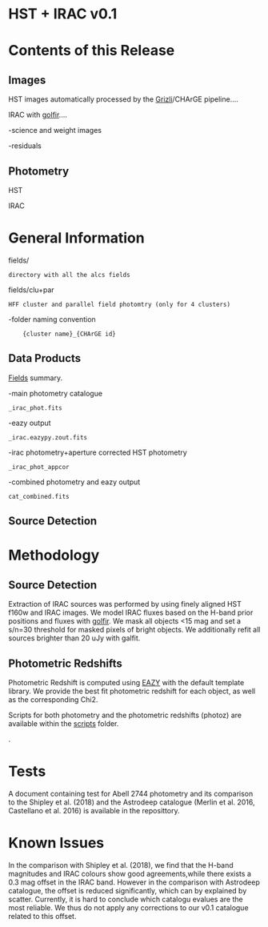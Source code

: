
HST + IRAC v0.1
===============


Contents of this Release
========================


Images
------

HST images automatically processed by the [Grizli](https://github.com/gbrammer/grizli)/CHArGE pipeline....

IRAC with [golfir](https://github.com/gbrammer/golfir)....

-science and weight images

-residuals

Photometry
----------

HST

IRAC

General Information
===================

fields/

	directory with all the alcs fields

fields/clu+par

	HFF cluster and parallel field photomtry (only for 4 clusters)

-folder naming convention

        {cluster name}_{CHArGE id}

Data Products
-------------

[Fields](./fields.md) summary.

-main photometry catalogue

	_irac_phot.fits

-eazy output

	_irac.eazypy.zout.fits

-irac photometry+aperture corrected HST photometry

	_irac_phot_appcor

-combined photometry and eazy output

	cat_combined.fits


Source Detection
----------------

Methodology
============

Source Detection
----------------

Extraction of IRAC sources was performed by using finely aligned HST f160w and IRAC images. We model IRAC fluxes based on the H-band prior positions and fluxes with [golfir](https://github.com/gbrammer/golfir). We mask all objects <15 mag and set a s/n=30 threshold for masked pixels of bright objects. We additionally refit all sources brighter than 20 uJy with galfit.


Photometric Redshifts
---------------------
Photometric Redshift is computed using [EAZY](https://github.com/gbrammer/eazy-py) with the default template library. We provide the best fit photometric redshift for each object,
as well as the corresponding Chi2.


Scripts for both photometry and the photometric redshifts (photoz) are available within the [scripts](./scripts) folder.

.

Tests
=====

A document containing test for Abell 2744 photometry and its comparison to the Shipley et al. (2018) and the Astrodeep catalogue (Merlin et al.  2016, Castellano et al.  2016) is available in the reposittory.

Known Issues
============

In the comparison with Shipley et al. (2018), we find that the H-band magnitudes and IRAC colours show good agreements,while there exists a 0.3 mag offset in the IRAC band.  However in the comparison with Astrodeep catalogue, the offset is reduced significantly, which can by explained by scatter.  Currently, it is hard to conclude which catalogu evalues are the most reliable.  We thus do not apply any corrections to our v0.1 catalogue related to this offset.

